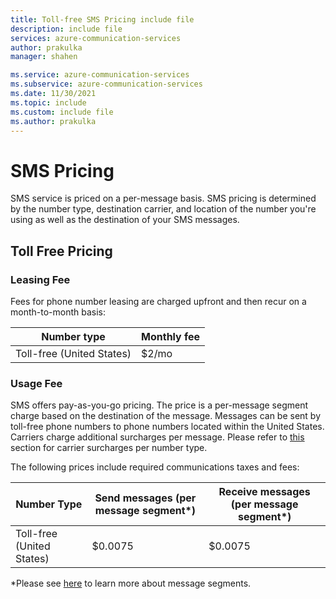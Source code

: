 ```yaml
---
title: Toll-free SMS Pricing include file
description: include file
services: azure-communication-services
author: prakulka
manager: shahen

ms.service: azure-communication-services
ms.subservice: azure-communication-services
ms.date: 11/30/2021
ms.topic: include
ms.custom: include file
ms.author: prakulka
---
```


# SMS Pricing 

SMS service is priced on a per-message basis. SMS pricing is determined by the number type, destination carrier, and location of the number you're using as well as the destination of your SMS messages. 

## Toll Free Pricing

### Leasing Fee
Fees for phone number leasing are charged upfront and then recur on a month-to-month basis:

|Number type   |Monthly fee   |
|--------------|-----------|
|Toll-free (United States) |$2/mo |


### Usage Fee
SMS offers pay-as-you-go pricing. The price is a per-message segment charge based on the destination of the message. Messages can be sent by toll-free phone numbers to phone numbers located within the United States. Carriers charge additional surcharges per message. Please refer to [this](./sms-pricing.md#ccarrier-surcharge) section for carrier surcharges per number type.

The following prices include required communications taxes and fees:

|Number Type   |Send messages (per message segment*)|Receive messages (per message segment*)|
|-----------|------------|------------|
|Toll-free (United States)    |$0.0075 | $0.0075 |

*Please see [here](./telephony-sms/sms-faq.md#what-is-the-sms-character-limit) to learn more about message segments.
